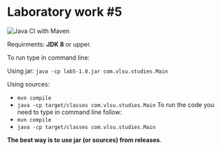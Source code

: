# Laboratory work #5
![Java CI with Maven](https://github.com/BackBunnys/LaboratoryWork-05/workflows/Java%20CI%20with%20Maven/badge.svg?branch=v1.0)

Requirments: **JDK 8** or upper.

To run type in command line:

Using jar: `java -cp lab5-1.0.jar com.vlsu.studies.Main`

Using sources:
* `mvn compile` 
* `java -cp target/classes com.vlsu.studies.Main`
To run the code you need to type in command line follow:
* `mvn compile` 
* `java -cp target/classes com.vlsu.studies.Main`

**The best way is to use jar (or sources) from releases**.
